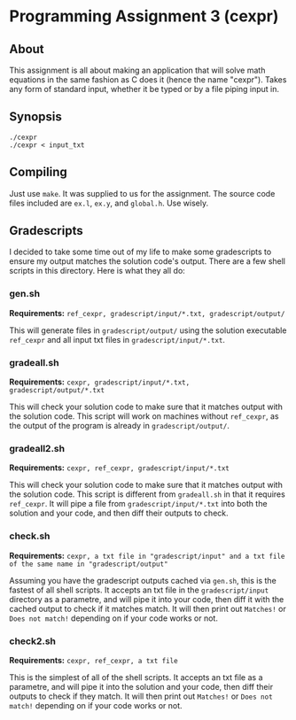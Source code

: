 # Programming Assignment 3 (cexpr)

## About
This assignment is all about making an application that will solve math equations in the same fashion as C does it (hence the name "cexpr"). Takes any form of standard input, whether it be typed or by a file piping input in.

## Synopsis
```
./cexpr
./cexpr < input_txt
```

## Compiling
Just use `make`. It was supplied to us for the assignment. The source code files included are `ex.l`, `ex.y`, and `global.h`. Use wisely.

## Gradescripts
I decided to take some time out of my life to make some gradescripts to ensure my output matches the solution code's output. There are a few shell scripts in this directory. Here is what they all do:

### gen.sh
**Requirements:** `ref_cexpr, gradescript/input/*.txt, gradescript/output/`

This will generate files in `gradescript/output/` using the solution executable `ref_cexpr` and all input txt files in `gradescript/input/*.txt`.

### gradeall.sh
**Requirements:** `cexpr, gradescript/input/*.txt, gradescript/output/*.txt`

This will check your solution code to make sure that it matches output with the solution code.
This script will work on machines without `ref_cexpr`, as the output of the program is already in `gradescript/output/`.

### gradeall2.sh
**Requirements:** `cexpr, ref_cexpr, gradescript/input/*.txt`

This will check your solution code to make sure that it matches output with the solution code.
This script is different from `gradeall.sh` in that it requires `ref_cexpr`.
It will pipe a file from `gradescript/input/*.txt` into both the solution and your code, and then diff their outputs to check.

### check.sh
**Requirements:** `cexpr, a txt file in "gradescript/input" and a txt file of the same name in "gradescript/output"`

Assuming you have the gradescript outputs cached via `gen.sh`, this is the fastest of all shell scripts.
It accepts an txt file in the `gradescript/input` directory as a parametre, and will pipe it into your code, then diff it with the cached output to check if it matches match.
It will then print out `Matches!` or `Does not match!` depending on if your code works or not.

### check2.sh
**Requirements:** `cexpr, ref_cexpr, a txt file`

This is the simplest of all of the shell scripts.
It accepts an txt file as a parametre, and will pipe it into the solution and your code, then diff their outputs to check if they match.
It will then print out `Matches!` or `Does not match!` depending on if your code works or not.
